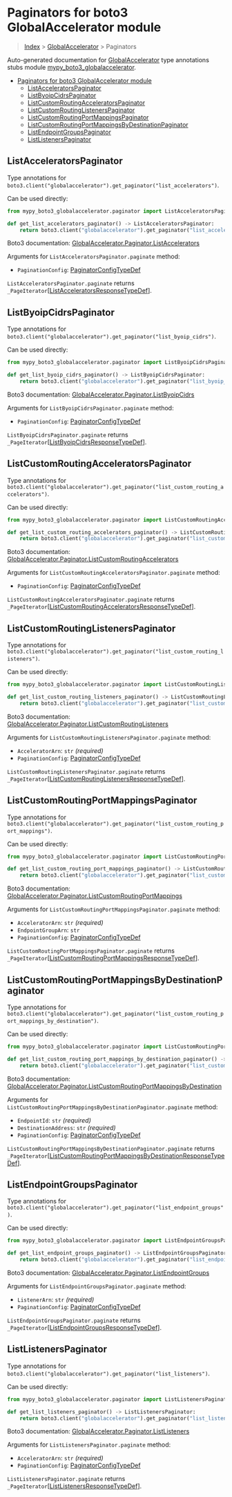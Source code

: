 # Paginators for boto3 GlobalAccelerator module

> [Index](..) > [GlobalAccelerator](.) > Paginators

Auto-generated documentation for
[GlobalAccelerator](https://boto3.amazonaws.com/v1/documentation/api/latest/reference/services/globalaccelerator.html#GlobalAccelerator)
type annotations stubs module
[mypy_boto3_globalaccelerator](https://pypi.org/project/mypy-boto3-globalaccelerator/).

- [Paginators for boto3 GlobalAccelerator module](#paginators-for-boto3-globalaccelerator-module)
  - [ListAcceleratorsPaginator](#listacceleratorspaginator)
  - [ListByoipCidrsPaginator](#listbyoipcidrspaginator)
  - [ListCustomRoutingAcceleratorsPaginator](#listcustomroutingacceleratorspaginator)
  - [ListCustomRoutingListenersPaginator](#listcustomroutinglistenerspaginator)
  - [ListCustomRoutingPortMappingsPaginator](#listcustomroutingportmappingspaginator)
  - [ListCustomRoutingPortMappingsByDestinationPaginator](#listcustomroutingportmappingsbydestinationpaginator)
  - [ListEndpointGroupsPaginator](#listendpointgroupspaginator)
  - [ListListenersPaginator](#listlistenerspaginator)

## ListAcceleratorsPaginator

Type annotations for
`boto3.client("globalaccelerator").get_paginator("list_accelerators")`.

Can be used directly:

```python
from mypy_boto3_globalaccelerator.paginator import ListAcceleratorsPaginator

def get_list_accelerators_paginator() -> ListAcceleratorsPaginator:
    return boto3.client("globalaccelerator").get_paginator("list_accelerators")
```

Boto3 documentation:
[GlobalAccelerator.Paginator.ListAccelerators](https://boto3.amazonaws.com/v1/documentation/api/latest/reference/services/globalaccelerator.html#GlobalAccelerator.Paginator.ListAccelerators)

Arguments for `ListAcceleratorsPaginator.paginate` method:

- `PaginationConfig`:
  [PaginatorConfigTypeDef](./type_defs.md#paginatorconfigtypedef)

`ListAcceleratorsPaginator.paginate` returns
`_PageIterator`\[[ListAcceleratorsResponseTypeDef](./type_defs.md#listacceleratorsresponsetypedef)\].

## ListByoipCidrsPaginator

Type annotations for
`boto3.client("globalaccelerator").get_paginator("list_byoip_cidrs")`.

Can be used directly:

```python
from mypy_boto3_globalaccelerator.paginator import ListByoipCidrsPaginator

def get_list_byoip_cidrs_paginator() -> ListByoipCidrsPaginator:
    return boto3.client("globalaccelerator").get_paginator("list_byoip_cidrs")
```

Boto3 documentation:
[GlobalAccelerator.Paginator.ListByoipCidrs](https://boto3.amazonaws.com/v1/documentation/api/latest/reference/services/globalaccelerator.html#GlobalAccelerator.Paginator.ListByoipCidrs)

Arguments for `ListByoipCidrsPaginator.paginate` method:

- `PaginationConfig`:
  [PaginatorConfigTypeDef](./type_defs.md#paginatorconfigtypedef)

`ListByoipCidrsPaginator.paginate` returns
`_PageIterator`\[[ListByoipCidrsResponseTypeDef](./type_defs.md#listbyoipcidrsresponsetypedef)\].

## ListCustomRoutingAcceleratorsPaginator

Type annotations for
`boto3.client("globalaccelerator").get_paginator("list_custom_routing_accelerators")`.

Can be used directly:

```python
from mypy_boto3_globalaccelerator.paginator import ListCustomRoutingAcceleratorsPaginator

def get_list_custom_routing_accelerators_paginator() -> ListCustomRoutingAcceleratorsPaginator:
    return boto3.client("globalaccelerator").get_paginator("list_custom_routing_accelerators")
```

Boto3 documentation:
[GlobalAccelerator.Paginator.ListCustomRoutingAccelerators](https://boto3.amazonaws.com/v1/documentation/api/latest/reference/services/globalaccelerator.html#GlobalAccelerator.Paginator.ListCustomRoutingAccelerators)

Arguments for `ListCustomRoutingAcceleratorsPaginator.paginate` method:

- `PaginationConfig`:
  [PaginatorConfigTypeDef](./type_defs.md#paginatorconfigtypedef)

`ListCustomRoutingAcceleratorsPaginator.paginate` returns
`_PageIterator`\[[ListCustomRoutingAcceleratorsResponseTypeDef](./type_defs.md#listcustomroutingacceleratorsresponsetypedef)\].

## ListCustomRoutingListenersPaginator

Type annotations for
`boto3.client("globalaccelerator").get_paginator("list_custom_routing_listeners")`.

Can be used directly:

```python
from mypy_boto3_globalaccelerator.paginator import ListCustomRoutingListenersPaginator

def get_list_custom_routing_listeners_paginator() -> ListCustomRoutingListenersPaginator:
    return boto3.client("globalaccelerator").get_paginator("list_custom_routing_listeners")
```

Boto3 documentation:
[GlobalAccelerator.Paginator.ListCustomRoutingListeners](https://boto3.amazonaws.com/v1/documentation/api/latest/reference/services/globalaccelerator.html#GlobalAccelerator.Paginator.ListCustomRoutingListeners)

Arguments for `ListCustomRoutingListenersPaginator.paginate` method:

- `AcceleratorArn`: `str` *(required)*
- `PaginationConfig`:
  [PaginatorConfigTypeDef](./type_defs.md#paginatorconfigtypedef)

`ListCustomRoutingListenersPaginator.paginate` returns
`_PageIterator`\[[ListCustomRoutingListenersResponseTypeDef](./type_defs.md#listcustomroutinglistenersresponsetypedef)\].

## ListCustomRoutingPortMappingsPaginator

Type annotations for
`boto3.client("globalaccelerator").get_paginator("list_custom_routing_port_mappings")`.

Can be used directly:

```python
from mypy_boto3_globalaccelerator.paginator import ListCustomRoutingPortMappingsPaginator

def get_list_custom_routing_port_mappings_paginator() -> ListCustomRoutingPortMappingsPaginator:
    return boto3.client("globalaccelerator").get_paginator("list_custom_routing_port_mappings")
```

Boto3 documentation:
[GlobalAccelerator.Paginator.ListCustomRoutingPortMappings](https://boto3.amazonaws.com/v1/documentation/api/latest/reference/services/globalaccelerator.html#GlobalAccelerator.Paginator.ListCustomRoutingPortMappings)

Arguments for `ListCustomRoutingPortMappingsPaginator.paginate` method:

- `AcceleratorArn`: `str` *(required)*
- `EndpointGroupArn`: `str`
- `PaginationConfig`:
  [PaginatorConfigTypeDef](./type_defs.md#paginatorconfigtypedef)

`ListCustomRoutingPortMappingsPaginator.paginate` returns
`_PageIterator`\[[ListCustomRoutingPortMappingsResponseTypeDef](./type_defs.md#listcustomroutingportmappingsresponsetypedef)\].

## ListCustomRoutingPortMappingsByDestinationPaginator

Type annotations for
`boto3.client("globalaccelerator").get_paginator("list_custom_routing_port_mappings_by_destination")`.

Can be used directly:

```python
from mypy_boto3_globalaccelerator.paginator import ListCustomRoutingPortMappingsByDestinationPaginator

def get_list_custom_routing_port_mappings_by_destination_paginator() -> ListCustomRoutingPortMappingsByDestinationPaginator:
    return boto3.client("globalaccelerator").get_paginator("list_custom_routing_port_mappings_by_destination")
```

Boto3 documentation:
[GlobalAccelerator.Paginator.ListCustomRoutingPortMappingsByDestination](https://boto3.amazonaws.com/v1/documentation/api/latest/reference/services/globalaccelerator.html#GlobalAccelerator.Paginator.ListCustomRoutingPortMappingsByDestination)

Arguments for `ListCustomRoutingPortMappingsByDestinationPaginator.paginate`
method:

- `EndpointId`: `str` *(required)*
- `DestinationAddress`: `str` *(required)*
- `PaginationConfig`:
  [PaginatorConfigTypeDef](./type_defs.md#paginatorconfigtypedef)

`ListCustomRoutingPortMappingsByDestinationPaginator.paginate` returns
`_PageIterator`\[[ListCustomRoutingPortMappingsByDestinationResponseTypeDef](./type_defs.md#listcustomroutingportmappingsbydestinationresponsetypedef)\].

## ListEndpointGroupsPaginator

Type annotations for
`boto3.client("globalaccelerator").get_paginator("list_endpoint_groups")`.

Can be used directly:

```python
from mypy_boto3_globalaccelerator.paginator import ListEndpointGroupsPaginator

def get_list_endpoint_groups_paginator() -> ListEndpointGroupsPaginator:
    return boto3.client("globalaccelerator").get_paginator("list_endpoint_groups")
```

Boto3 documentation:
[GlobalAccelerator.Paginator.ListEndpointGroups](https://boto3.amazonaws.com/v1/documentation/api/latest/reference/services/globalaccelerator.html#GlobalAccelerator.Paginator.ListEndpointGroups)

Arguments for `ListEndpointGroupsPaginator.paginate` method:

- `ListenerArn`: `str` *(required)*
- `PaginationConfig`:
  [PaginatorConfigTypeDef](./type_defs.md#paginatorconfigtypedef)

`ListEndpointGroupsPaginator.paginate` returns
`_PageIterator`\[[ListEndpointGroupsResponseTypeDef](./type_defs.md#listendpointgroupsresponsetypedef)\].

## ListListenersPaginator

Type annotations for
`boto3.client("globalaccelerator").get_paginator("list_listeners")`.

Can be used directly:

```python
from mypy_boto3_globalaccelerator.paginator import ListListenersPaginator

def get_list_listeners_paginator() -> ListListenersPaginator:
    return boto3.client("globalaccelerator").get_paginator("list_listeners")
```

Boto3 documentation:
[GlobalAccelerator.Paginator.ListListeners](https://boto3.amazonaws.com/v1/documentation/api/latest/reference/services/globalaccelerator.html#GlobalAccelerator.Paginator.ListListeners)

Arguments for `ListListenersPaginator.paginate` method:

- `AcceleratorArn`: `str` *(required)*
- `PaginationConfig`:
  [PaginatorConfigTypeDef](./type_defs.md#paginatorconfigtypedef)

`ListListenersPaginator.paginate` returns
`_PageIterator`\[[ListListenersResponseTypeDef](./type_defs.md#listlistenersresponsetypedef)\].
